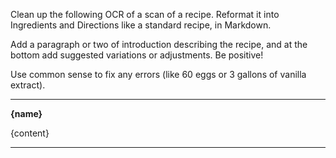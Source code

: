 Clean up the following OCR of a scan of a recipe.
Reformat it into Ingredients and Directions like a standard recipe, in Markdown.

Add a paragraph or two of introduction describing the recipe, and at the bottom add suggested variations or adjustments. Be positive!

Use common sense to fix any errors (like 60 eggs or 3 gallons of vanilla extract).

---
**{name}**

{content}

---
